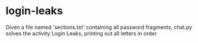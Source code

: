 # login-leaks
Given a file named 'sections.txt' containing all password fragments, chat.py solves the activity Login Leaks, printing out all letters in order.
